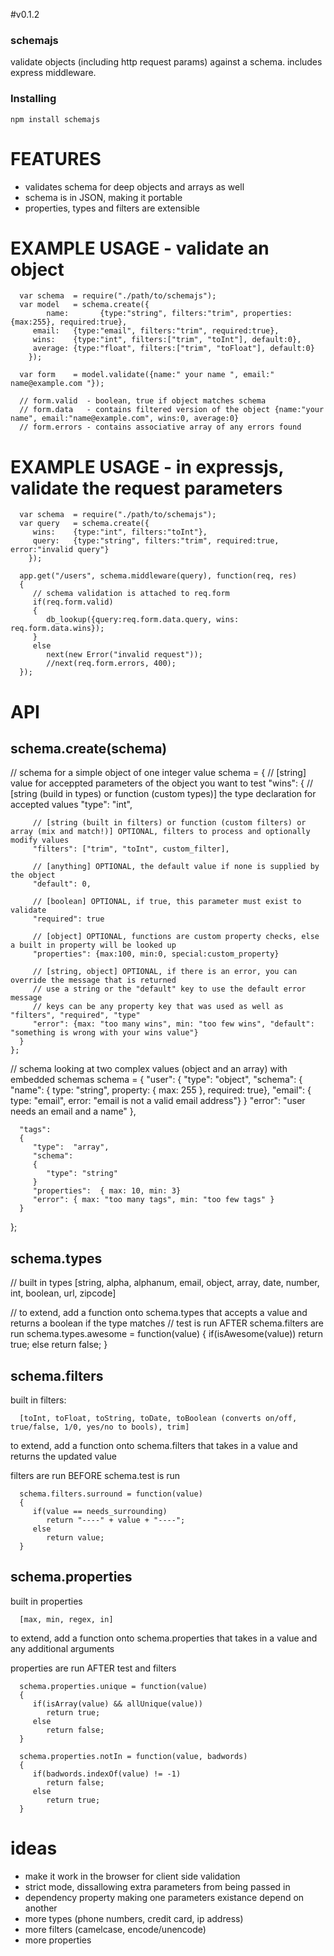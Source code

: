 #v0.1.2

### schemajs

validate objects (including http request params) against a schema. includes express middleware.

### Installing 

	npm install schemajs

# FEATURES
 - validates schema for deep objects and arrays as well
 - schema is in JSON, making it portable
 - properties, types and filters are extensible

# EXAMPLE USAGE - validate an object

      var schema  = require("./path/to/schemajs");
      var model   = schema.create({
			name:		{type:"string", filters:"trim", properties:{max:255}, required:true},
         email:   {type:"email", filters:"trim", required:true},
         wins:    {type:"int", filters:["trim", "toInt"], default:0},
         average: {type:"float", filters:["trim", "toFloat"], default:0}
		});

      var form    = model.validate({name:" your name ", email:" name@example.com "});

      // form.valid  - boolean, true if object matches schema
      // form.data   - contains filtered version of the object {name:"your name", email:"name@example.com", wins:0, average:0}
      // form.errors - contains associative array of any errors found

# EXAMPLE USAGE - in expressjs, validate the request parameters

      var schema  = require("./path/to/schemajs");
      var query   = schema.create({
         wins:    {type:"int", filters:"toInt"},
         query:   {type:"string", filters:"trim", required:true, error:"invalid query"}
		});

      app.get("/users", schema.middleware(query), function(req, res)
      {
         // schema validation is attached to req.form
         if(req.form.valid)
         {
            db_lookup({query:req.form.data.query, wins: req.form.data.wins});
         }
         else
            next(new Error("invalid request"));
            //next(req.form.errors, 400);
      });

# API 

## schema.create(schema)

   // schema for a simple object of one integer value
   schema =
	{
      // [string] value for acceppted parameters of the object you want to test
      "wins":
      {
         // [string (build in types) or function (custom types)] the type declaration for accepted values
         "type": "int",

         // [string (built in filters) or function (custom filters) or array (mix and match!)] OPTIONAL, filters to process and optionally modify values
         "filters": ["trim", "toInt", custom_filter],

         // [anything] OPTIONAL, the default value if none is supplied by the object
         "default": 0,

         // [boolean] OPTIONAL, if true, this parameter must exist to validate
         "required": true

         // [object] OPTIONAL, functions are custom property checks, else a built in property will be looked up
         "properties": {max:100, min:0, special:custom_property}

         // [string, object] OPTIONAL, if there is an error, you can override the message that is returned
         // use a string or the "default" key to use the default error message
         // keys can be any property key that was used as well as "filters", "required", "type"
         "error": {max: "too many wins", min: "too few wins", "default": "something is wrong with your wins value"}
      }
	};

   // schema looking at two complex values (object and an array) with embedded schemas
   schema =
   {
      "user":
      {
         "type":  "object",
         "schema":
         {
            "name":  { type: "string", property: { max: 255 }, required: true},
            "email": { type: "email", error: "email is not a valid email address"}
         }
         "error": "user needs an email and a name"
      },

      "tags":
      {
         "type":  "array",
         "schema":
         {
            "type": "string"
         }
         "properties":  { max: 10, min: 3}
         "error": { max: "too many tags", min: "too few tags" }
      }
   };
	
## schema.types
	
   // built in types 
   [string, alpha, alphanum, email, object, array, date, number, int, boolean, url, zipcode]

   // to extend, add a function onto schema.types that accepts a value and returns a boolean if the type matches
   // test is run AFTER schema.filters are run
   schema.types.awesome = function(value)
   {
      if(isAwesome(value))
         return true;
      else
         return false;
   }

## schema.filters
	
   built in filters:

      [toInt, toFloat, toString, toDate, toBoolean (converts on/off, true/false, 1/0, yes/no to bools), trim]

   to extend, add a function onto schema.filters that takes in a value and returns the updated value

   filters are run BEFORE schema.test is run

      schema.filters.surround = function(value)
      {
         if(value == needs_surrounding)
            return "----" + value + "----";
         else
            return value;
      }

## schema.properties

   built in properties

      [max, min, regex, in]

   to extend, add a function onto schema.properties that takes in a value and any additional arguments

   properties are run AFTER test and filters

      schema.properties.unique = function(value)
      {
         if(isArray(value) && allUnique(value))
            return true;
         else
            return false;
      }

      schema.properties.notIn = function(value, badwords)
      {
         if(badwords.indexOf(value) != -1)
            return false;
         else
            return true;
      }

# ideas

   - make it work in the browser for client side validation
   - strict mode, dissallowing extra parameters from being passed in
   - dependency property making one parameters existance depend on another
   - more types (phone numbers, credit card, ip address)
   - more filters (camelcase, encode/unencode)
   - more properties
